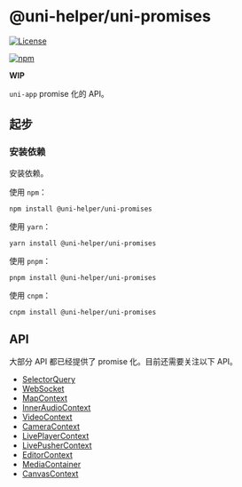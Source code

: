 # @uni-helper/uni-promises

[![License](https://img.shields.io/github/license/uni-helper/uni-promises)](https://github.com/uni-helper/uni-promises/blob/main/LICENSE)

[![npm](https://img.shields.io/npm/v/@uni-helper/uni-promises)](https://www.npmjs.com/package/@uni-helper/uni-promises)

**WIP**

`uni-app` promise 化的 API。

## 起步

### 安装依赖

安装依赖。

使用 `npm`：

```shell
npm install @uni-helper/uni-promises
```

使用 `yarn`：

```shell
yarn install @uni-helper/uni-promises
```

使用 `pnpm`：

```shell
pnpm install @uni-helper/uni-promises
```

使用 `cnpm`：

```shell
cnpm install @uni-helper/uni-promises
```

## API

大部分 API 都已经提供了 promise 化。目前还需要关注以下 API。

- [SelectorQuery](https://uniapp.dcloud.net.cn/api/ui/nodes-info.html)
- [WebSocket](https://uniapp.dcloud.net.cn/api/request/websocket.html)
- [MapContext](https://uniapp.dcloud.net.cn/api/location/map.html)
- [InnerAudioContext](https://uniapp.dcloud.net.cn/api/media/audio-context.html)
- [VideoContext](https://uniapp.dcloud.net.cn/api/media/video-context.html)
- [CameraContext](https://uniapp.dcloud.net.cn/api/media/camera-context.html)
- [LivePlayerContext](https://uniapp.dcloud.net.cn/api/media/live-player-context.html#createliveplayercontext)
- [LivePusherContext](https://uniapp.dcloud.net.cn/api/media/live-player-context.html#createlivepushercontext)
- [EditorContext](https://uniapp.dcloud.net.cn/api/media/editor-context.html)
- [MediaContainer](https://uniapp.dcloud.net.cn/api/media/media-container.html)
- [CanvasContext](https://uniapp.dcloud.net.cn/api/canvas/CanvasContext.html)

